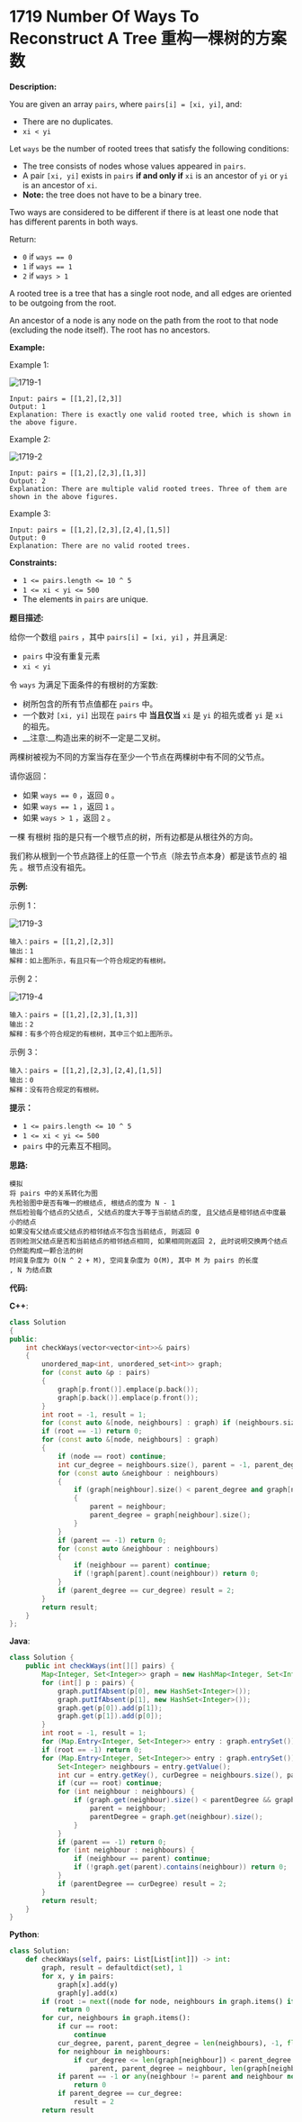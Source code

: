 # 1719 Number Of Ways To Reconstruct A Tree 重构一棵树的方案数

__Description:__

You are given an array `pairs`, where `pairs[i] = [xi, yi]`, and:

- There are no duplicates.
- `xi < yi`

Let `ways` be the number of rooted trees that satisfy the following conditions:

- The tree consists of nodes whose values appeared in `pairs`.
- A pair `[xi, yi]` exists in `pairs` __if and only if__ `xi` is an ancestor of `yi` or `yi` is an ancestor of `xi`.
- __Note:__ the tree does not have to be a binary tree.

Two ways are considered to be different if there is at least one node that has different parents in both ways.

Return:

- `0` if `ways == 0`
- `1` if `ways == 1`
- `2` if `ways > 1`

A rooted tree is a tree that has a single root node, and all edges are oriented to be outgoing from the root.

An ancestor of a node is any node on the path from the root to that node (excluding the node itself). The root has no ancestors.

__Example:__

Example 1:

![1719-1](https://assets.leetcode.com/uploads/2020/12/03/trees2.png)

```text
Input: pairs = [[1,2],[2,3]]
Output: 1
Explanation: There is exactly one valid rooted tree, which is shown in the above figure.
```

Example 2:

![1719-2](https://assets.leetcode.com/uploads/2020/12/03/tree.png)

```text
Input: pairs = [[1,2],[2,3],[1,3]]
Output: 2
Explanation: There are multiple valid rooted trees. Three of them are shown in the above figures.
```

Example 3:

```text
Input: pairs = [[1,2],[2,3],[2,4],[1,5]]
Output: 0
Explanation: There are no valid rooted trees.
```

__Constraints:__

- `1 <= pairs.length <= 10 ^ 5`
- `1 <= xi < yi <= 500`
- The elements in `pairs` are unique.

__题目描述:__

给你一个数组 `pairs` ，其中 `pairs[i] = [xi, yi]` ，并且满足:

- `pairs` 中没有重复元素
- `xi < yi`

令 `ways` 为满足下面条件的有根树的方案数:

- 树所包含的所有节点值都在 `pairs` 中。
- 一个数对 `[xi, yi]` 出现在 `pairs` 中 __当且仅当__ `xi` 是 `yi` 的祖先或者 `yi` 是 `xi` 的祖先。
- __注意:__构造出来的树不一定是二叉树。

两棵树被视为不同的方案当存在至少一个节点在两棵树中有不同的父节点。

请你返回：

- 如果 `ways == 0` ，返回 `0` 。
- 如果 `ways == 1` ，返回 `1` 。
- 如果 `ways > 1` ，返回 `2` 。

一棵 有根树 指的是只有一个根节点的树，所有边都是从根往外的方向。

我们称从根到一个节点路径上的任意一个节点（除去节点本身）都是该节点的 祖先 。根节点没有祖先。

__示例:__

示例 1：

![1719-3](https://assets.leetcode-cn.com/aliyun-lc-upload/uploads/2021/01/09/trees2.png)

```text
输入：pairs = [[1,2],[2,3]]
输出：1
解释：如上图所示，有且只有一个符合规定的有根树。
```

示例 2：

![1719-4](https://assets.leetcode-cn.com/aliyun-lc-upload/uploads/2021/01/09/tree.png)

```text
输入：pairs = [[1,2],[2,3],[1,3]]
输出：2
解释：有多个符合规定的有根树，其中三个如上图所示。
```

示例 3：

```text
输入：pairs = [[1,2],[2,3],[2,4],[1,5]]
输出：0
解释：没有符合规定的有根树。
```

__提示：__

- `1 <= pairs.length <= 10 ^ 5`
- `1 <= xi < yi <= 500`
- `pairs` 中的元素互不相同。

__思路:__

```text
模拟
将 pairs 中的关系转化为图
先检验图中是否有唯一的根结点, 根结点的度为 N - 1
然后检验每个结点的父结点, 父结点的度大于等于当前结点的度, 且父结点是相邻结点中度最小的结点
如果没有父结点或父结点的相邻结点不包含当前结点, 则返回 0
否则检测父结点是否和当前结点的相邻结点相同, 如果相同则返回 2, 此时说明交换两个结点仍然能构成一颗合法的树
时间复杂度为 O(N ^ 2 + M), 空间复杂度为 O(M), 其中 M 为 pairs 的长度
, N 为结点数
```

__代码:__

__C++__:

```C++
class Solution 
{
public:
    int checkWays(vector<vector<int>>& pairs) 
    {
        unordered_map<int, unordered_set<int>> graph;
        for (const auto &p : pairs) 
        {
            graph[p.front()].emplace(p.back());
            graph[p.back()].emplace(p.front());
        }
        int root = -1, result = 1;
        for (const auto &[node, neighbours] : graph) if (neighbours.size() == graph.size() - 1) root = node;
        if (root == -1) return 0;
        for (const auto &[node, neighbours] : graph) 
        {
            if (node == root) continue;
            int cur_degree = neighbours.size(), parent = -1, parent_degree = INT_MAX;
            for (const auto &neighbour : neighbours) 
            {
                if (graph[neighbour].size() < parent_degree and graph[neighbour].size() >= cur_degree) 
                {
                    parent = neighbour;
                    parent_degree = graph[neighbour].size();
                }
            }
            if (parent == -1) return 0;
            for (const auto &neighbour : neighbours) 
            {
                if (neighbour == parent) continue;
                if (!graph[parent].count(neighbour)) return 0;
            }
            if (parent_degree == cur_degree) result = 2;
        }
        return result;
    }
};
```

__Java__:

```Java
class Solution {
    public int checkWays(int[][] pairs) {
        Map<Integer, Set<Integer>> graph = new HashMap<Integer, Set<Integer>>();
        for (int[] p : pairs) {
            graph.putIfAbsent(p[0], new HashSet<Integer>());
            graph.putIfAbsent(p[1], new HashSet<Integer>());
            graph.get(p[0]).add(p[1]);
            graph.get(p[1]).add(p[0]);
        }
        int root = -1, result = 1;
        for (Map.Entry<Integer, Set<Integer>> entry : graph.entrySet()) if (entry.getValue().size() == graph.size() - 1) root = entry.getKey();
        if (root == -1) return 0;
        for (Map.Entry<Integer, Set<Integer>> entry : graph.entrySet()) {
            Set<Integer> neighbours = entry.getValue();
            int cur = entry.getKey(), curDegree = neighbours.size(), parent = -1, parentDegree = Integer.MAX_VALUE;
            if (cur == root) continue;
            for (int neighbour : neighbours) {
                if (graph.get(neighbour).size() < parentDegree && graph.get(neighbour).size() >= curDegree) {
                    parent = neighbour;
                    parentDegree = graph.get(neighbour).size();
                }
            }
            if (parent == -1) return 0;
            for (int neighbour : neighbours) {
                if (neighbour == parent) continue;
                if (!graph.get(parent).contains(neighbour)) return 0;
            }
            if (parentDegree == curDegree) result = 2;
        }
        return result;
    }
}
```

__Python__:

```Python
class Solution:
    def checkWays(self, pairs: List[List[int]]) -> int:
        graph, result = defaultdict(set), 1
        for x, y in pairs:
            graph[x].add(y)
            graph[y].add(x)
        if (root := next((node for node, neighbours in graph.items() if len(neighbours) == len(graph) - 1), -1)) == -1:
            return 0
        for cur, neighbours in graph.items():
            if cur == root:
                continue
            cur_degree, parent, parent_degree = len(neighbours), -1, float('inf')
            for neighbour in neighbours:
                if cur_degree <= len(graph[neighbour]) < parent_degree:
                    parent, parent_degree = neighbour, len(graph[neighbour])
            if parent == -1 or any(neighbour != parent and neighbour not in graph[parent] for neighbour in neighbours):
                return 0
            if parent_degree == cur_degree:
                result = 2
        return result
```
